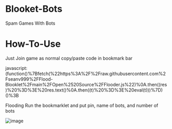 # Blooket-Bots
Spam Games With Bots


# How-To-Use
Just Join game as normal copy/paste code in bookmark bar

javascript:(function()%7Bfetch(%22https%3A%2F%2Fraw.githubusercontent.com%2Fseanv999%2FFlood-Blooklet%2Fmain%2FOpen%2520Source%2FFlooder.js%22)%0A.then((res)%20%3D%3E%20res.text()%0A.then((t)%20%3D%3E%20eval(t)))%7D)()%3B

Flooding
Run the bookmarklet and put pin, name of bots, and number of bots

![image](https://user-images.githubusercontent.com/95444522/144668831-230ef755-609a-4291-9015-f7d301cdf490.png)
